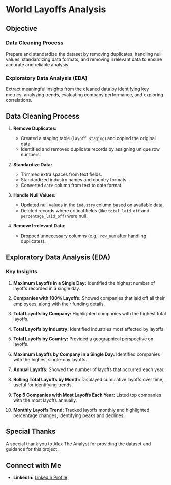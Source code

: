 # World Layoffs Analysis

## Objective

### Data Cleaning Process
Prepare and standardize the dataset by removing duplicates, handling null values, standardizing data formats, and removing irrelevant data to ensure accurate and reliable analysis.

### Exploratory Data Analysis (EDA)
Extract meaningful insights from the cleaned data by identifying key metrics, analyzing trends, evaluating company performance, and exploring correlations.

## Data Cleaning Process

1. **Remove Duplicates:**
   - Created a staging table (`layoff_staging`) and copied the original data.
   - Identified and removed duplicate records by assigning unique row numbers.

2. **Standardize Data:**
   - Trimmed extra spaces from text fields.
   - Standardized industry names and country formats.
   - Converted `date` column from text to date format.

3. **Handle Null Values:**
   - Updated null values in the `industry` column based on available data.
   - Deleted records where critical fields (like `total_laid_off` and `percentage_laid_off`) were null.

4. **Remove Irrelevant Data:**
   - Dropped unnecessary columns (e.g., `row_num` after handling duplicates).

## Exploratory Data Analysis (EDA)

### Key Insights

1. **Maximum Layoffs in a Single Day:**
   Identified the highest number of layoffs recorded in a single day.

2. **Companies with 100% Layoffs:**
   Showed companies that laid off all their employees, along with their funding details.

3. **Total Layoffs by Company:**
   Highlighted companies with the highest total layoffs.

4. **Total Layoffs by Industry:**
   Identified industries most affected by layoffs.

5. **Total Layoffs by Country:**
   Provided a geographical perspective on layoffs.

6. **Maximum Layoffs by Company in a Single Day:**
   Identified companies with the highest single-day layoffs.

7. **Annual Layoffs:**
   Showed the number of layoffs that occurred each year.

8. **Rolling Total Layoffs by Month:**
   Displayed cumulative layoffs over time, useful for identifying trends.

9. **Top 5 Companies with Most Layoffs Each Year:**
   Listed top companies with the most layoffs annually.

10. **Monthly Layoffs Trend:**
    Tracked layoffs monthly and highlighted percentage changes, identifying peaks and declines.

## Special Thanks

A special thank you to Alex The Analyst for providing the dataset and guidance for this project.

## Connect with Me

- **LinkedIn:** [LinkedIn Profile](https://www.linkedin.com/in/bhushan-wanjale/)
